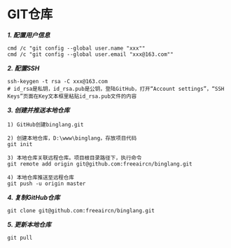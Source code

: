 <!--
 * @Description: 
 * @Author: freeair
 * @Date: 2019-12-24 11:34:46
 * @LastEditors  : freeair
 * @LastEditTime : 2019-12-24 18:50:15
 -->
# GIT仓库
***1. 配置用户信息***
```
cmd /c "git config --global user.name "xxx""
cmd /c "git config --global user.email "xxx@163.com""
```
***2. 配置SSH***  
```
ssh-keygen -t rsa -C xxx@163.com
# id_rsa是私钥，id_rsa.pub是公钥，登陆GitHub，打开“Account settings”，“SSH Keys”页面在Key文本框里粘贴id_rsa.pub文件的内容
```
***3. 创建并推送本地仓库*** 
```
1) GitHub创建binglang.git

2) 创建本地仓库，D:\www\binglang，存放项目代码
git init

3) 本地仓库关联远程仓库。项目根目录路径下，执行命令
git remote add origin git@github.com:freeaircn/binglang.git

4) 本地仓库推送至远程仓库
git push -u origin master
```
***4. 复制GitHub仓库***   
```
git clone git@github.com:freeaircn/binglang.git
```
***5. 更新本地仓库***   
```
git pull
```